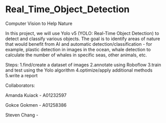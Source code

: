 # Real_Time_Object_Detection
Computer Vision to Help Nature

In this project, we will use Yolo v5 (YOLO: Real-Time Object Detection) to detect and classify various objects. The goal is to identify areas of nature that would benefit from AI and automatic detection/classification - for example, plastic detection in images in the ocean, whale detection to calculate the number of whales in specific seas, other animals, etc.

Steps:
1.find/create a dataset of images
2.annotate using Roboflow
3.train and test using the Yolo algorithm
4.optimize/apply additional methods
5.write a report

Collaborators:

Amanda Kuiack - A01232597

Gokce Gokmen - A01258386


Steven Chang - 

